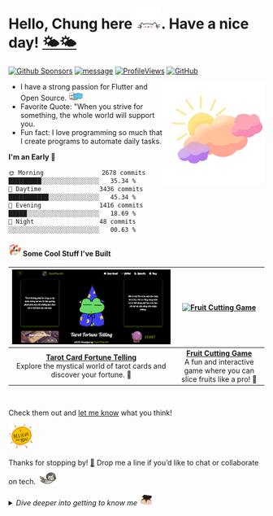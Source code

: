 # Hello, Chung here  <img src="https://raw.githubusercontent.com/ChunhThanhDe/ChunhThanhDe/refs/heads/main/media/happy_cat.gif" width="50">. Have a nice day! [🌤️](https://www.linkedin.com/in/chunhthanhde/)[🌤️](https://chunhthanhde.hashnode.dev/)

[![Github Sponsors](https://img.shields.io/static/v1?label=Sponsor&message=%E2%9D%A4&logo=GitHub&color=%23594560)](https://github.com/sponsors/ChunhThanhDe)
[![message](https://img.shields.io/static/v1?label=SendMessage&message=%E2%9D%A4&color=%23594560)](https://github.com/ChunhThanhDe/ChunhThanhDe/issues/1#issuecomment-new)
[![ProfileViews](https://komarev.com/ghpvc/?username=ChunhThanhDe&label=Profile%20views&color=594560&style=flat)](https://wakatime.com/@ChunhThanhDe)
[![GitHub](https://img.shields.io/github/followers/ChunhThanhDe?label=follow&style=social)](http://chunhthanhde.github.io/)

<a href="https://github.com/Flutter-Journey/" target="_blank">
    <picture>
        <source media="(prefers-color-scheme: dark)" srcset="https://raw.githubusercontent.com/ChunhThanhDe/ChunhThanhDe/refs/heads/main/media/gif-black.gif">
        <img align="right" width="200px" height="200px" alt="side_sticker" src="https://raw.githubusercontent.com/ChunhThanhDe/ChunhThanhDe/refs/heads/main/media/gif-white.gif" />
    </picture>
</a>


- I have a strong passion for Flutter and Open Source.  <img src="https://raw.githubusercontent.com/ChunhThanhDe/ChunhThanhDe/refs/heads/main/media/cat_work.gif" width="30">
- Favorite Quote: "When you strive for something, the whole world will support you.
- Fun fact: I love programming so much that I create programs to automate daily tasks.

<!--START_SECTION:waka-->
**I'm an Early 🐤** 

```text
🌞 Morning                2678 commits        █████████░░░░░░░░░░░░░░░░   35.34 % 
🌆 Daytime                3436 commits        ███████████░░░░░░░░░░░░░░   45.34 % 
🌃 Evening                1416 commits        █████░░░░░░░░░░░░░░░░░░░░   18.69 % 
🌙 Night                  48 commits          ░░░░░░░░░░░░░░░░░░░░░░░░░   00.63 % 
```



<!--END_SECTION:waka-->

#### <img src="https://raw.githubusercontent.com/ChunhThanhDe/ChunhThanhDe/refs/heads/main/media/hungry_cat.gif" width="25"> Some Cool Stuff I've Built 

<!-- 
- **[Tarot Card Fortune Telling](https://chunhthanhde.github.io/tarot-card-fortune-telling/):** Explore the mystical world of tarot cards and discover your fortune. 🔮
- **[Fruit Cutting Game](https://flutter-journey.github.io/Fruit-Cutting-Game/):** A fun and interactive game where you can slice fruits like a pro! 🍉
 -->

| [![Tarot Card Fortune Telling](https://raw.githubusercontent.com/ChunhThanhDe/ChunhThanhde-Project/refs/heads/main/Personal%20Project/Tarot-Telling/tarot.png)](https://chunhthanhde.github.io/tarot-card-fortune-telling/) | [![Fruit Cutting Game](https://raw.githubusercontent.com/ChunhThanhDe/ChunhThanhde-Project/refs/heads/main/Personal%20Project/Cutting%20Food/fruit.png)](https://flutter-journey.github.io/Fruit-Cutting-Game/) |
| :--: | :--: |
| **[Tarot Card Fortune Telling](https://chunhthanhde.github.io/tarot-card-fortune-telling/)** <br> Explore the mystical world of tarot cards and discover your fortune. 🔮 | **[Fruit Cutting Game](https://flutter-journey.github.io/Fruit-Cutting-Game/)** <br> A fun and interactive game where you can slice fruits like a pro! 🍉 |


<br>

Check them out and [let me know](https://github.com/ChunhThanhDe/ChunhThanhDe/issues/1#issuecomment-new) what you think! 

<img src="https://raw.githubusercontent.com/ChunhThanhDe/ChunhThanhDe/refs/heads/main/media/happy_elieve_.gif" width="50">

Thanks for stopping by! [📧](https://github.com/ChunhThanhDe/ChunhThanhDe/issues/1#issuecomment-new) Drop me a line if you’d like to chat or collaborate on tech.  <img src="https://raw.githubusercontent.com/ChunhThanhDe/ChunhThanhDe/refs/heads/main/media/cat_space.gif" width="40">

<!-- More Information Details Myself -->

<details>
<summary> <em> Dive deeper into getting to know me   <img src="https://raw.githubusercontent.com/ChunhThanhDe/ChunhThanhDe/refs/heads/main/media/work.gif" width="25"></em>
</summary>
 
---

## [⚡](https://wakatime.com/@ChunhThanhDe) Multi-talented Software Developer from Vietnam 

<be>
 
<a href="https://www.linkedin.com/in/chunhthanhde/">
 <img src="https://raw.githubusercontent.com/ChunhThanhDe/ChunhThanhDe/main/media/avatar.png" align="center" height="90px" alt=" Chung Nguyễn Thành">
</a>

##### *Chung Nguyen Thanh - ChunhThanhDe* [🎯](https://wakatime.com/@ChunhThanhDe)

[![Dart](https://img.shields.io/badge/dart-%230175C2.svg?style=for-the-badge&logo=dart&logoColor=white)](https://wakatime.com/@ChunhThanhDe)
[![Flutter](https://img.shields.io/badge/Flutter-%2302569B.svg?style=for-the-badge&logo=Flutter&logoColor=white)](https://wakatime.com/@ChunhThanhDe)
[![Firebase](https://img.shields.io/badge/Firebase-%23FFCA28.svg?style=for-the-badge&logo=firebase&logoColor=black)](https://wakatime.com/@ChunhThanhDe)
[![Spring Boot](https://img.shields.io/badge/Spring%20Boot-%236DB33F.svg?style=for-the-badge&logo=springboot&logoColor=white)](https://wakatime.com/@ChunhThanhDe)



<p> If you are looking for a developer in Flutter development, capable of bringing value to your organization, then perhaps I am the piece of the puzzle your organization needs to find. Nice to meet you. I am ready to take on new challenges with great contributions and worthy compensation. </p>

<div align="center">
  <a href="https://ChunhThanhDe.github.io"><img src="https://github-profile-trophy.vercel.app/?username=chunhthanhde&title=Stars,Commits,Repositories,Followers,Experience,Issues,PullRequest,Reviews&theme=gruvbox" alt="chunhthanhde" /></a>

</div>

---

## [⚡](http://chunhthanhde.github.io/) 2 years of experience in a software development position

<!--- stats & Trophy (start) -->
<p align="center">
  <!--- stats (start) -->
<table align="center">
<tr border="none">
  <td width="50%" align="center">
    <img  align="center" alt=""  src="https://leetcard.jacoblin.cool/ChunhThanhDe?theme=dark&font=ABeeZee&ext=heatmap" />
    <br></br>
    <img align="center" alt="" src="https://github-readme-streak-stats-eight.vercel.app/?user=ChunhThanhDe&theme=dark&hide_border=false" />
    <br></br>
  </td>
  
  <td width="50%" align="center">
    <img align="center" src="https://github-profile-summary-cards.vercel.app/api/cards/repos-per-language?username=ChunhThanhDe&theme=dark" alt="1999AZZAR :: Top Langs by repo" />
    <br></br>
    <img align="center" src="https://github-profile-summary-cards.vercel.app/api/cards/most-commit-language?username=ChunhThanhDe&theme=dark" alt="1999AZZAR :: Top Langs by commit" />
    <br></br>
  </td>
</tr>
</table>

<div align="center">

##### _Overview Journey 🏆_

</div>
<!--- stats (end) -->

<br>

<!--- waka (start) -->
<div align=center>
  <a href="https://wakatime.com/@ChunhThanhDe" title="Go to Source">
    <img align="center" src="https://github-readme-stats.vercel.app/api/wakatime?username=ChunhThanhDe\&layout=compact&theme=dark" alt="" />
    </a>
</div>

<div align=center>

##### _Fight Every Week ⚔_
 
</div>
<!--- waka (end) -->

<br>


<!--- profile (start) -->
<div align=center>
  <a href="https://chunhthanhde.github.io" title="Go to Source">
    <img align="center" src="http://github-profile-summary-cards.vercel.app/api/cards/profile-details?username=ChunhThanhDe&theme=dark" alt="" />
    </a>
</div>

<div align=center>
    
##### _Looking back 1 year ✨_

</div>

<!--- profile (end) -->

</p>        
<!--- stats & Trophy (end) -->

### [✨](https://wakatime.com/@ChunhThanhDe) How I Work

<a href="https://moon-svg.minung.dev/moon.svg?theme=ray&rotate=0">
  <img src="https://moon-svg.minung.dev/moon.svg?theme=ray&rotate=0" alt="moon.svg" />
</a>

<br/>
<br/>

Son of the moon. Bring solar energy 🐱‍🏍

As a qualified software developer, I have consistently accumulated skills and experience in building and developing software applications and systems. Previously, I worked as a software development engineer for phone and smart box products, where my responsibilities included integrating and developing system services and applications into Android TV and AOSP source code.

I have a good understanding and skills in using Flutter, Dart, Java, and Spring Boot to design and create cross-platform systems and applications that deliver engaging, user-friendly digital experiences.

My unwavering dedication sets me apart - meticulous, driven, and supportive, always ready to collaborate and tackle problems head-on. Rapid learning and high-speed knowledge assimilation are part of my DNA, propelling projects toward shared success with my critical thinking and rich professional knowledge.

### [✨](http://chunhthanhde.github.io/) Highlighted Projects

- [Explore Tarot with AI Magic 🔮](https://chunhthanhde.github.io/tarot-card-fortune-telling/) (Creator): a free Tarot reading web app that combines ancient wisdom with cutting-edge AI technology for personalized insights.
  
- [Flutter Journey 🎯](https://github.com/Flutter-Journey) (Creator): Follow and accompany me on my Flutter journey! I share resources and take on the challenge of 100 Flutter projects to enhance skills 🏆.

😎  For more, check out [my portfolio](https://chunhthanhde.github.io/), [my Blog](https://chunhthanhde.hashnode.dev/welcome) or my GitHub.

### [⚡](https://www.linkedin.com/in/chunhthanhde/) Growing up - Community activist

- [Greethy - Sống khỏe Việt 🌱](https://www.facebook.com/greethy.project) (Founder): An organization that develops healthy nutritional lifestyles in Vietnam 🇻🇳.

- [TV-Box Support 📺](https://github.com/TV-Box-Support) (Main Developer): Open Source Smart TV Software - I develop open-source software for Smart TV devices, providing support and solutions for TV Box users 💖.
  
## [🌟](http://chunhthanhde.github.io/) Information

🎓 I graduated with a bachelor's degree in electronics and telecommunications from [Hanoi University of Science and Technology](https://hust.edu.vn/)

🏢 Currently, I am a software development engineer working at [HEC - VNPT Technology](https://odm.vnpt-technology.vn/)

📚 I’m currently learning **AOSP** **Android** **Flutter** **Java web**

👯 I'm looking to collaborate on web, android, and flutter application software projects via mail **chunhthanhde.dev@gmail.com**

👨‍💻 All of my projects are available at [My Github](https://github.com/ChunhThanhDe)

💬 Ask me about **Anything**

🗣️ Languages Vietnamese 🇻🇳 English 🇬🇧

📫 How to reach me **chunhthanhde.dev@gmail.com** or connect me via 🔻

[![Skype](https://img.shields.io/badge/-Skype-blue?style=flat&logo=googlemessages&logoColor=white)](https://join.skype.com/invite/rdKrZGo3Mdk1)
[![Github](https://img.shields.io/badge/-Github-000?style=flat&logo=Github&logoColor=white)](https://github.com/chunhthanhde)
[![Linkedin](https://img.shields.io/badge/-LinkedIn-blue?style=flat&logo=Linkedin&logoColor=white)](https://www.linkedin.com/in/chunhthanhde/)
[![Gmail](https://img.shields.io/badge/-Gmail-c14438?style=flat&logo=Gmail&logoColor=white)](mailto:chunhthanhde.dev@gmail.com)

<be>

<a href="https://discord.com/users/753815467554111588" target="_blank"><img align="center"  src="https://discord.c99.nl/widget/theme-3/753815467554111588.png"/></a>

### 🔧 Programming Languages and Tools:

<p align="left">
  <a href="https://ChunhThanhDe.github.io">
    <img src="https://skillicons.dev/icons?i=c,java,kotlin,flutter,spring,idea,androidstudio,vscode,mysql,mongodb,firebase,linux,docker,aws,azure" />
  </a>
</p>

---

## [💝](https://github.com/sponsors/ChunhThanhDe) Support me, if you are comfortable with it <img src="https://media.giphy.com/media/iY8CRBdQXODJSCERIr/giphy.gif" width="30px">&nbsp; 


<a href="https://www.buymeacoffee.com/ChunhThanhDe">
  <img align="centre" src="https://cdn.buymeacoffee.com/buttons/v2/default-yellow.png" height="50" width="210" alt="ChunhThanhDe" />
</a>

<a href="https://github.com/ChunhThanhDe/ChunhThanhDe/issues/1#issuecomment-new">
  <img align="centre" src="https://raw.githubusercontent.com/ChunhThanhDe/ChunhThanhDe/refs/heads/main/media/Quitline_Chat_Offline.png" height="50" width="210" alt="Leave me a message" />
</a>

<br>

### [✏️](https://github.com/ChunhThanhDe/ChunhThanhDe/issues/1#issuecomment-new) [Guestbook](https://github.com/ChunhThanhDe/ChunhThanhDe/issues/1#issuecomment-new)

<!-- Guestbook -->
| Name | Date | Message |
|---|---|---|
|[<img src="https://avatars.githubusercontent.com/u/68913255?s=24&u=7349cce1c3f82c22b292302c9f01078065fccf08&v=4" alt="khoaxuantu" width="24" />  khoaxuantu](https://github.com/khoaxuantu)|3/2/2025, 1:27:59 PM (UTC+7)|Hey ~ Just got through you profile and I'm impressed by what you have done. Hope we can connect together 😎|
|[<img src="https://avatars.githubusercontent.com/u/110121803?s=24&u=e4ea0a84a39e414787702643fb77ac9ce9fcb846&v=4" alt="EstevaoAZ" width="24" />  EstevaoAZ](https://github.com/EstevaoAZ)|9/13/2024, 6:10:29 PM (UTC+7)|Hey there! It's great to get to meet you! I'm also interested in mobile development and Flutter! Happy coding 😎✌|
|[<img src="https://avatars.githubusercontent.com/u/1105080?s=24&u=ebda165c92f1f174a7aef1c0defd8a0955b83b01&v=4" alt="openscript" width="24" />  openscript](https://github.com/openscript)|9/4/2024, 9:24:09 PM (UTC+7)|Always happy to see the guestbook action spreading! Happy coding 🥇|
|[<img src="https://avatars.githubusercontent.com/u/84318986?s=24&v=4" alt="NguyenVinhKhang" width="24" />  NguyenVinhKhang](https://github.com/NguyenVinhKhang)|9/4/2024, 10:54:39 AM (UTC+7)|Hi|
|[<img src="https://avatars.githubusercontent.com/u/98199185?s=24&u=d44b7dc6817c4ecb5ee38460c0c55d9c547fc155&v=4" alt="ChunhThanhDe" width="24" />  ChunhThanhDe](https://github.com/ChunhThanhDe)|8/30/2024, 12:49:46 PM (UTC+7)|hehe|
<!-- /Guestbook -->

<div align="center">

#### *"The only thing I do know is that we have to be kind, especially when we don’t know what’s going on."*

</div>

<br>

<p align="center">
  <img src="media/hahaha.gif" alt="Cartoon" style="height: 160px;" />
 &nbsp;&nbsp;&nbsp;&nbsp;&nbsp;&nbsp;&nbsp;&nbsp;&nbsp;
  <img src="https://github-readme-stats.vercel.app/api?username=ChunhThanhDe&show_icons=true&locale=en&count_private=true" alt="ChunhThanhDe" style="height: 160px;" />
 </p>
<br>
</div>
<div align="center">
<p align="center">
  <img src="https://quotes-github-readme.vercel.app/api?type=horizontal&theme=vue" alt="quotes-github-readme">
</p>

---

### Show some [❤️](https://github.com/sponsors/ChunhThanhDe) by starring ⭐ some of the repositories!

</div>

</details> 
